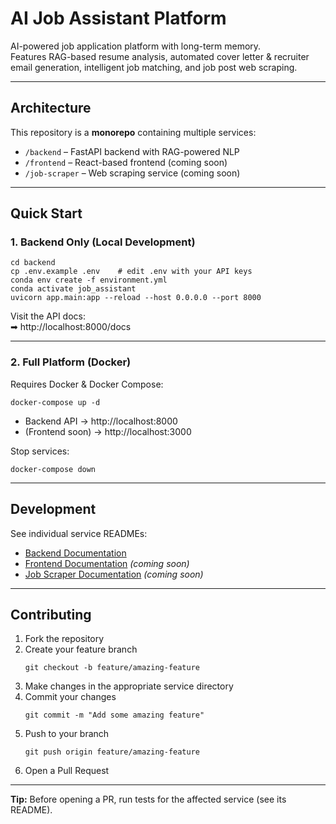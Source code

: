 # AI Job Assistant Platform

AI-powered job application platform with long-term memory.  
Features RAG-based resume analysis, automated cover letter & recruiter email generation, intelligent job matching, and job post web scraping.

***

## Architecture

This repository is a **monorepo** containing multiple services:

- `/backend` – FastAPI backend with RAG-powered NLP
- `/frontend` – React-based frontend (coming soon)
- `/job-scraper` – Web scraping service (coming soon)

***

## Quick Start

### 1. Backend Only (Local Development)

```
cd backend
cp .env.example .env    # edit .env with your API keys
conda env create -f environment.yml
conda activate job_assistant
uvicorn app.main:app --reload --host 0.0.0.0 --port 8000
```

Visit the API docs:  
➡ http://localhost:8000/docs

***

### 2. Full Platform (Docker)

Requires Docker & Docker Compose:

```
docker-compose up -d
```

- Backend API → http://localhost:8000  
- (Frontend soon) → http://localhost:3000  

Stop services:
```
docker-compose down
```

***

## Development

See individual service READMEs:

- [Backend Documentation](./backend/README.md)
- [Frontend Documentation](./frontend/README.md) _(coming soon)_
- [Job Scraper Documentation](./job-scraper/README.md) _(coming soon)_

***

## Contributing

1. Fork the repository
2. Create your feature branch  
   ```
   git checkout -b feature/amazing-feature
   ```
3. Make changes in the appropriate service directory
4. Commit your changes  
   ```
   git commit -m "Add some amazing feature"
   ```
5. Push to your branch  
   ```
   git push origin feature/amazing-feature
   ```
6. Open a Pull Request

***

**Tip:** Before opening a PR, run tests for the affected service (see its README).
